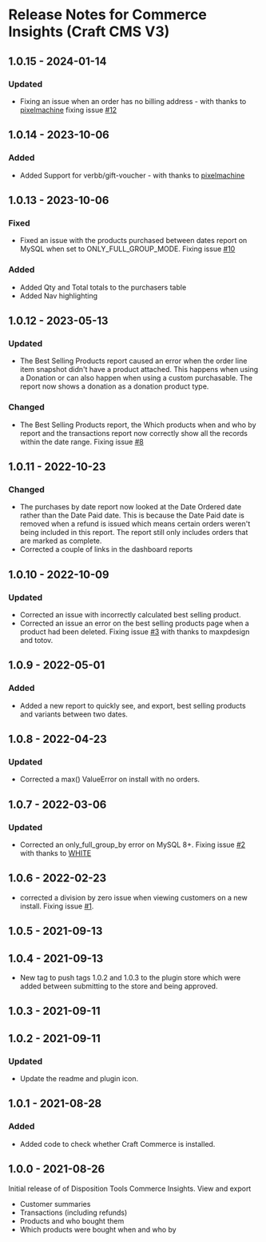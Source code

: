 # Release Notes for Commerce Insights (Craft CMS V3)

## 1.0.15 - 2024-01-14

### Updated
- Fixing an issue when an order has no billing address - with thanks to [pixelmachine](https://github.com/pixelmachine) fixing issue [#12](https://github.com/dispositiontools/craft-commerceinsights/issues/12)

## 1.0.14 - 2023-10-06

### Added
- Added Support for verbb/gift-voucher - with thanks to [pixelmachine](https://github.com/pixelmachine)


## 1.0.13 - 2023-10-06

### Fixed
- Fixed an issue with the products purchased between dates report on MySQL when set to ONLY_FULL_GROUP_MODE. Fixing issue [#10](https://github.com/dispositiontools/craft-commerceinsights/issues/10)

### Added
- Added Qty and Total totals to the purchasers table
- Added Nav highlighting 


## 1.0.12 - 2023-05-13

### Updated
- The Best Selling Products report caused an error when the order line item snapshot didn't have a product attached. This happens when using a Donation or can also happen when using a custom purchasable. The report now shows a donation as a donation product type. 

### Changed
- The Best Selling Products report, the Which products when and who by report and the transactions report now correctly show all the records within the date range. Fixing issue [#8](https://github.com/dispositiontools/craft-commerceinsights/issues/8)

## 1.0.11 - 2022-10-23

### Changed
- The purchases by date report now looked at the Date Ordered date rather than the Date Paid date. This is because the Date Paid date is removed when a refund is issued which means certain orders weren't being included in this report. The report still only includes orders that are marked as complete.
- Corrected a couple of links in the dashboard reports


## 1.0.10 - 2022-10-09

### Updated
- Corrected an issue with incorrectly calculated best selling product.
- Corrected an issue an error on the best selling products page when a product had been deleted. Fixing issue [#3](https://github.com/dispositiontools/craft-commerceinsights/issues/3) with thanks to maxpdesign and totov.

## 1.0.9 - 2022-05-01

### Added
- Added a new report to quickly see, and export, best selling products and variants between two dates.

## 1.0.8 - 2022-04-23

### Updated
- Corrected a max() ValueError on install with no orders.

## 1.0.7 - 2022-03-06

### Updated
- Corrected an only_full_group_by error on MySQL 8+. Fixing issue [#2](https://github.com/dispositiontools/craft-commerceinsights/issues/2) with thanks to [WHITE](https://github.com/WHITE-developer)

## 1.0.6 - 2022-02-23
- corrected a division by zero issue when viewing customers on a new install. Fixing issue [#1](https://github.com/dispositiontools/craft-commerceinsights/issues/1).

## 1.0.5 - 2021-09-13

## 1.0.4 - 2021-09-13
 - New tag to push tags 1.0.2 and 1.0.3 to the plugin store which were added between submitting to the store and being approved.

## 1.0.3 - 2021-09-11

## 1.0.2 - 2021-09-11

### Updated
- Update the readme and plugin icon.

## 1.0.1 - 2021-08-28

### Added
- Added code to check whether Craft Commerce is installed.

## 1.0.0 - 2021-08-26
Initial release of of Disposition Tools Commerce Insights.
View and export
- Customer summaries
- Transactions (including refunds)
- Products and who bought them
- Which products were bought when and who by
